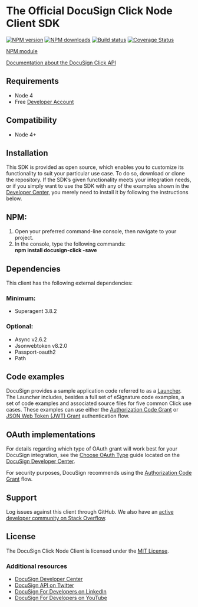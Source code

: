 # The Official DocuSign Click Node Client SDK

[![NPM version][npm-image]][npm-url]
[![NPM downloads][downloads-image]][downloads-url]
[![Build status][travis-image]][travis-url]
[![Coverage Status][coveralls-image]][coveralls-url]

[NPM module](https://www.npmjs.com/package/docusign-click)

[Documentation about the DocuSign Click API](https://developers.docusign.com/docs/click-api)

<!---
[Changelog](./CHANGELOG.md)
commented out
-->


## Requirements
- Node 4
- Free [Developer Account](https://go.docusign.com/sandbox/productshot/?elqCampaignId=16531)

## Compatibility

- Node 4+

## Installation

This SDK is provided as open source, which enables you to customize its functionality to suit your particular use case. To do so, download or clone the repository. If the SDK’s given functionality meets your integration needs, or if you simply want to use the SDK with any of the examples shown in the [Developer Center](https://developers.docusign.com/docs/click-api/how-to/), you merely need to install it by following the instructions below.

## NPM:

1. Open your preferred command-line console, then navigate to your project.
2. In the console, type the following commands:  
   **npm install docusign-click -save**


## Dependencies

This client has the following external dependencies:

### Minimum:

- Superagent 3.8.2

### Optional:

- Async v2.6.2
- Jsonwebtoken v8.2.0
- Passport-oauth2
- Path

## Code examples

DocuSign provides a sample application code referred to as a [Launcher](https://github.com/docusign/code-examples-node). The Launcher includes, besides a full set of eSignature code examples, a set of code examples and associated source files for five common Click use cases. These examples can use either the [Authorization Code Grant](https://developers.docusign.com/platform/auth/authcode/) or [JSON Web Token (JWT) Grant](https://developers.docusign.com/platform/auth/jwt/) authentication flow.

## OAuth implementations

For details regarding which type of OAuth grant will work best for your DocuSign integration, see the [Choose OAuth Type](https://developers.docusign.com/platform/auth/choose/) guide located on the [DocuSign Developer Center](https://developers.docusign.com/).

For security purposes, DocuSign recommends using the [Authorization Code Grant](https://developers.docusign.com/platform/auth/authcode/) flow.

## Support

Log issues against this client through GitHub. We also have an [active developer community on Stack Overflow](http://stackoverflow.com/questions/tagged/docusignapi).

## License

The DocuSign Click Node Client is licensed under the [MIT License](https://github.com/docusign/docusign-click-node-client/blob/master/LICENSE).

[npm-image]: https://img.shields.io/npm/v/docusign-click.svg?style=flat
[npm-url]: https://npmjs.org/package/docusign-click
[downloads-image]: https://img.shields.io/npm/dm/docusign-click.svg?style=flat
[downloads-url]: https://npmjs.org/package/docusign-click
[travis-image]: https://img.shields.io/travis/docusign/docusign-click-node-client.svg?style=flat
[travis-url]: https://travis-ci.org/docusign/docusign-node-client
[coveralls-image]: https://coveralls.io/repos/github/docusign/DocuSign-Node-Client/badge.svg?branch=master
[coveralls-url]: https://coveralls.io/github/docusign/DocuSign-Node-Client?branch=master

### Additional resources
* [DocuSign Developer Center](https://developers.docusign.com)
* [DocuSign API on Twitter](https://twitter.com/docusignapi)
* [DocuSign For Developers on LinkedIn](https://www.linkedin.com/showcase/docusign-for-developers/)
* [DocuSign For Developers on YouTube](https://www.youtube.com/channel/UCJSJ2kMs_qeQotmw4-lX2NQ)